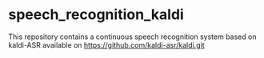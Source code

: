 # speech_recognition_kaldi
This repository contains a continuous speech recognition system based on kaldi-ASR available on  https://github.com/kaldi-asr/kaldi.git
